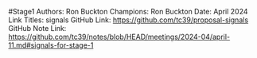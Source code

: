 #Stage1
Authors: Ron Buckton
Champions: Ron Buckton
Date: April 2024
Link Titles: signals
GitHub Link: https://github.com/tc39/proposal-signals
GitHub Note Link: https://github.com/tc39/notes/blob/HEAD/meetings/2024-04/april-11.md#signals-for-stage-1
